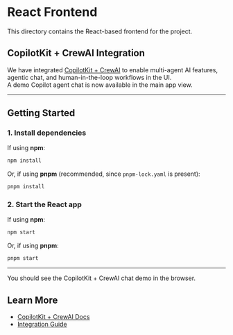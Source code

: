 # React Frontend

This directory contains the React-based frontend for the project.

## CopilotKit + CrewAI Integration

We have integrated [CopilotKit + CrewAI](https://v0-crew-land.vercel.app/) to enable multi-agent AI features, agentic chat, and human-in-the-loop workflows in the UI.  
A demo Copilot agent chat is now available in the main app view.

---

## Getting Started

### 1. Install dependencies

If using **npm**:
```sh
npm install
```

Or, if using **pnpm** (recommended, since `pnpm-lock.yaml` is present):
```sh
pnpm install
```

### 2. Start the React app

If using **npm**:
```sh
npm start
```

Or, if using **pnpm**:
```sh
pnpm start
```

---

You should see the CopilotKit + CrewAI chat demo in the browser.

## Learn More

- [CopilotKit + CrewAI Docs](https://docs.copilotkit.ai/crewai-crews)
- [Integration Guide](./CopilotKit_CrewAI.md)